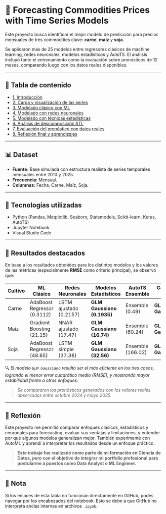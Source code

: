 # 🌾 Forecasting Commodities Prices with Time Series Models

Este proyecto busca identificar el mejor modelo de predicción para precios mensuales de tres commodities clave: **carne**, **maíz** y **soja**.

Se aplicaron más de 25 modelos entre regresores clásicos de machine learning, redes neuronales, modelos estadísticos y AutoTS. El análisis incluyó tanto el entrenamiento como la evaluación sobre pronósticos de 12 meses, comparando luego con los datos reales disponibles.

---

## 📌 Tabla de contenido

- [1. Introducción](#1-introducción)
- [2. Carga y visualización de las series](#2-carga-y-visualización-de-las-series)
- [3. Modelado clásico con ML](#3-modelado-clásico-con-ml)
- [4. Modelado con redes neuronales](#4-modelado-con-redes-neuronales)
- [5. Modelado con técnicas estadísticas](#5-modelado-con-técnicas-estadísticas)
- [6. Análisis de descomposición STL](#6-análisis-de-descomposición-stl)
- [7. Evaluación del pronóstico con datos reales](#7-evaluación-del-pronóstico-con-datos-reales)
- [8. Reflexión final y aprendizajes](#8-reflexión-final-y-aprendizajes)

---

## 📊 Dataset

- **Fuente:** Base simulada con estructura realista de series temporales mensuales entre 2010 y 2025.
- **Frecuencia:** Mensual.
- **Columnas:** Fecha, Carne, Maíz, Soja.

---

## 🧠 Tecnologías utilizadas

- Python (Pandas, Matplotlib, Seaborn, Statsmodels, Scikit-learn, Keras, AutoTS)
- Jupyter Notebook
- Visual Studio Code

---

## 🏁 Resultados destacados

En base a los resultados obtenidos para los distintos modelos y los valores de las métricas (especialmente **RMSE** como criterio principal), se observó que:

| Cultivo |        ML Clásico            |     Redes Neuronales    |   Modelos Estadísticos      | AutoTS Ensemble   |  **Ganador Final** |
| --------|------------------------------|-------------------------|-----------------------------|-------------------|--------------------|
|  Carne  | AdaBoost Regressor (0.3112)  | LSTM ajustado (0.2157)  | **GLM Gaussiano (0.1935)**  | Ensemble (0.49)   |  **GLM Gaussiano** |
|  Maíz   | Gradient Boosting (21.15)    | NNAR ajustado (17.47)   | **GLM Gaussiano (16.74)**   | Ensemble (60.24)  |  **GLM Gaussiano** |
|  Soja   | AdaBoost Regressor (48.65)   | LSTM simple (37.38)     | **GLM Gaussiano (32.56)**   | Ensemble (166.02) |  **GLM Gaussiano** |

🔍 *El modelo `GLM Gaussiano` resultó ser el más eficiente en los tres casos, logrando el menor error cuadrático medio (RMSE), y mostrando mayor estabilidad frente a otros enfoques.*
> *Se compararon los pronósticos generados con los valores reales observados entre octubre 2024 y mayo 2025.*

---

## 🧭 Reflexión

Este proyecto me permitió comparar enfoques clásicos, estadísticos y neuronales para forecasting, evaluar sus ventajas y limitaciones, y entender por qué algunos modelos generalizan mejor. También experimenté con AutoML y aprendí a interpretar los resultados desde un enfoque práctico.

> **Este trabajo fue realizado como parte de mi formación en Ciencia de Datos, pero con el objetivo de integrar mi portfolio profesional para postularme a puestos como Data Analyst o ML Engineer.**

---

## 🧷 Nota

Si los enlaces de esta tabla no funcionan directamente en GitHub, podés navegar por los encabezados del notebook. Esto se debe a que GitHub no interpreta anclas internas en archivos `.ipynb`.

